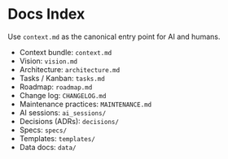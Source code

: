 # Docs Index

Use `context.md` as the canonical entry point for AI and humans.

- Context bundle: `context.md`
- Vision: `vision.md`
- Architecture: `architecture.md`
- Tasks / Kanban: `tasks.md`
- Roadmap: `roadmap.md`
- Change log: `CHANGELOG.md`
- Maintenance practices: `MAINTENANCE.md`
- AI sessions: `ai_sessions/`
- Decisions (ADRs): `decisions/`
- Specs: `specs/`
- Templates: `templates/`
- Data docs: `data/`
